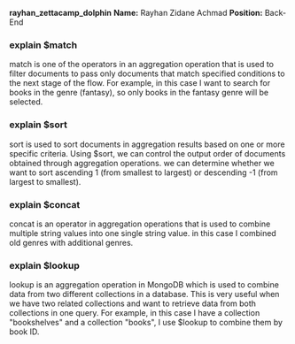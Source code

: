 ﻿**rayhan_zettacamp_dolphin**
**Name:** Rayhan Zidane Achmad
**Position:** Back-End

### explain $match
match is one of the operators in an aggregation operation that is used to filter documents to pass only documents that match specified conditions to the next stage of the flow.
For example, in this case I want to search for books in the genre (fantasy), so only books in the fantasy genre will be selected.

### explain $sort
sort is used to sort documents in aggregation results based on one or more specific criteria. Using $sort, we can control the output order of documents obtained through aggregation operations.
we can determine whether we want to sort ascending 1 (from smallest to largest) or descending -1 (from largest to smallest).

### explain $concat
concat is an operator in aggregation operations that is used to combine multiple string values into one single string value. in this case I combined old genres with additional genres.

### explain $lookup
lookup is an aggregation operation in MongoDB which is used to combine data from two different collections in a database. This is very useful when we have two related collections and want to retrieve data from both collections in one query.
For example, in this case I have a collection "bookshelves" and a collection "books", I use $lookup to combine them by book ID.

